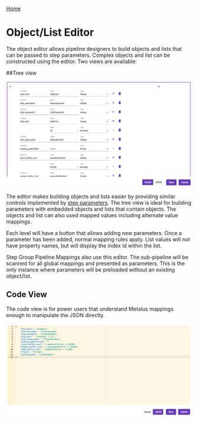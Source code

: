 [Home](readme.md)

# Object/List Editor
The object editor allows pipeline designers to build objects and lists that can be passed to step parameters. Complex
objects and list can be constructed using the editor. Two views are available:

##Tree view

![Object Editor Tree View](images/object_editor_tree_view.png)

The editor makes building objects and lists easier by providing similar controls implemented by 
[step parameters](step-parameters.md). The tree view is ideal for building parameters with embedded
objects and lists that contain objects. The objects and list can also used mapped values including
alternate value mappings.

Each level will have a button that allows adding new parameters. Once a parameter has been added, normal
mapping rules apply. List values will not have property names, but will display the index id within the list.

Step Group Pipeline Mappings also use this editor. The sub-pipeline will be scanned for all global mappings
and presented as parameters. This is the only instance where parameters will be preloaded without an existing 
object/list.

## Code View
The code view is for power users that understand Metalus mappings enough to manipulate the JSON directly.

![Object Editor Code View](images/object_editor_code_view.png)



